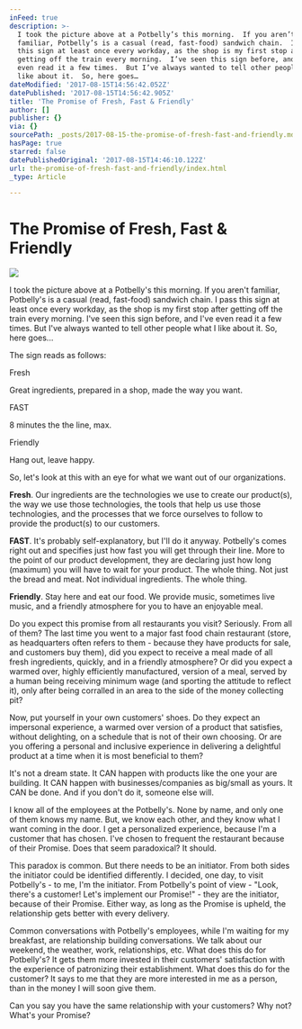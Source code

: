 ```yaml
---
inFeed: true
description: >-
  I took the picture above at a Potbelly’s this morning.  If you aren’t
  familiar, Potbelly’s is a casual (read, fast-food) sandwich chain.  I pass
  this sign at least once every workday, as the shop is my first stop after
  getting off the train every morning.  I’ve seen this sign before, and I’ve
  even read it a few times.  But I’ve always wanted to tell other people what I
  like about it.  So, here goes…
dateModified: '2017-08-15T14:56:42.052Z'
datePublished: '2017-08-15T14:56:42.905Z'
title: 'The Promise of Fresh, Fast & Friendly'
author: []
publisher: {}
via: {}
sourcePath: _posts/2017-08-15-the-promise-of-fresh-fast-and-friendly.md
hasPage: true
starred: false
datePublishedOriginal: '2017-08-15T14:46:10.122Z'
url: the-promise-of-fresh-fast-and-friendly/index.html
_type: Article

---
```

# The Promise of Fresh, Fast & Friendly
![](https://the-grid-user-content.s3-us-west-2.amazonaws.com/32003cd3-e273-4ed9-a79e-7bbfc1c111cd.jpg)

I took the picture above at a Potbelly's this morning. If you aren't familiar, Potbelly's is a casual (read, fast-food) sandwich chain. I pass this sign at least once every workday, as the shop is my first stop after getting off the train every morning. I've seen this sign before, and I've even read it a few times. But I've always wanted to tell other people what I like about it. So, here goes...

The sign reads as follows: 

Fresh

Great ingredients, prepared in a shop, made the way you want.

FAST

8 minutes the the line, max.

Friendly

Hang out, leave happy.

So, let's look at this with an eye for what we want out of our organizations.

**Fresh**. Our ingredients are the technologies we use to create our product(s), the way we use those technologies, the tools that help us use those technologies, and the processes that we force ourselves to follow to provide the product(s) to our customers.

**FAST**. It's probably self-explanatory, but I'll do it anyway. Potbelly's comes right out and specifies just how fast you will get through their line. More to the point of our product development, they are declaring just how long (maximum) you will have to wait for your product. The whole thing. Not just the bread and meat. Not individual ingredients. The whole thing.

**Friendly**. Stay here and eat our food. We provide music, sometimes live music, and a friendly atmosphere for you to have an enjoyable meal.

Do you expect this promise from all restaurants you visit? Seriously. From all of them? The last time you went to a major fast food chain restaurant (store, as headquarters often refers to them - because they have products for sale, and customers buy them), did you expect to receive a meal made of all fresh ingredients, quickly, and in a friendly atmosphere? Or did you expect a warmed over, highly efficiently manufactured, version of a meal, served by a human being receiving minimum wage (and sporting the attitude to reflect it), only after being corralled in an area to the side of the money collecting pit?

Now, put yourself in your own customers' shoes. Do they expect an impersonal experience, a warmed over version of a product that satisfies, without delighting, on a schedule that is not of their own choosing. Or are you offering a personal and inclusive experience in delivering a delightful product at a time when it is most beneficial to them?

It's not a dream state. It CAN happen with products like the one your are building. It CAN happen with businesses/companies as big/small as yours. It CAN be done. And if you don't do it, someone else will.

I know all of the employees at the Potbelly's. None by name, and only one of them knows my name. But, we know each other, and they know what I want coming in the door. I get a personalized experience, because I'm a customer that has chosen. I've chosen to frequent the restaurant because of their Promise. Does that seem paradoxical? It should.

This paradox is common. But there needs to be an initiator. From both sides the initiator could be identified differently. I decided, one day, to visit Potbelly's - to me, I'm the initiator. From Potbelly's point of view - "Look, there's a customer! Let's implement our Promise!" - they are the initiator, because of their Promise. Either way, as long as the Promise is upheld, the relationship gets better with every delivery.

Common conversations with Potbelly's employees, while I'm waiting for my breakfast, are relationship building conversations. We talk about our weekend, the weather, work, relationships, etc. What does this do for Potbelly's? It gets them more invested in their customers' satisfaction with the experience of patronizing their establishment. What does this do for the customer? It says to me that they are more interested in me as a person, than in the money I will soon give them. 

Can you say you have the same relationship with your customers? Why not? What's your Promise?